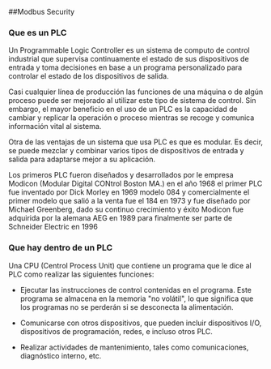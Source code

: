 ##Modbus Security

### Que es un PLC

Un Programmable Logic Controller es un sistema de computo de control industrial que supervisa continuamente el estado de sus dispositivos de entrada y toma decisiones en base a un programa personalizado para controlar el estado de los dispositivos de salida.

Casi cualquier línea de producción las funciones de una máquina o de algún proceso puede ser mejorado al utilizar este tipo de sistema de control. Sin embargo, el mayor beneficio en el uso de un PLC es la capacidad de cambiar y replicar la operación o proceso mientras se recoge y comunica información vital al sistema.

Otra de las ventajas de un sistema que usa PLC es que es modular. Es decir, se puede mezclar y combinar varios tipos de dispositivos de entrada y salida para adaptarse mejor a su aplicación.

Los primeros PLC fueron diseñados y desarrollados por le empresa Modicon (Modular Digital CONtrol Boston MA.) en el año 1968 el primer PLC fue inventado por Dick Morley en 1969 modelo 084 y comercialmente el primer modelo que salió a la venta fue el 184 en 1973 y fue diseñado por Michael Greenberg, dado su continuo crecimiento y éxito Modicon fue adquirida por la alemana AEG en 1989 para finalmente ser parte de Schneider Electric en 1996

### Que hay dentro de un PLC

  Una CPU (Centrol Process Unit) que contiene un programa que le dice al PLC como realizar las siguientes funciones:

* Ejecutar las instrucciones de control contenidas en el programa. Este programa se almacena en la memoria "no volátil", lo que significa que los programas no se perderán si se desconecta la alimentación.

* Comunicarse con otros dispositivos, que pueden incluir dispositivos I/O, dispositivos de programación, redes, e incluso otros PLC.

* Realizar actividades de mantenimiento, tales como comunicaciones, diagnóstico interno, etc.
